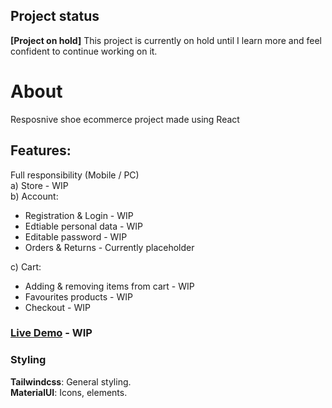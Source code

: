 ## Project status
**[Project on hold]**
This project is currently on hold until I learn more and feel confident to continue working on it.

# About

Resposnive shoe ecommerce project made using React

## Features:
Full responsibility (Mobile / PC) </br>
a) Store - WIP</br>
b) Account:
- Registration  & Login - WIP
- Edtiable personal data - WIP
- Editable password - WIP
- Orders & Returns - Currently placeholder</br>

c) Cart:
- Adding & removing items from cart - WIP
- Favourites products - WIP
- Checkout - WIP  

### [Live Demo](https://aneiqu.github.io/shoe-ecommerce/) - WIP

### Styling

**Tailwindcss**: General styling. <br>
**MaterialUI**: Icons, elements.
